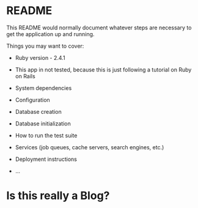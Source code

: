# README

This README would normally document whatever steps are necessary to get the
application up and running.

Things you may want to cover:

* Ruby version - 2.4.1

* This app in not tested, because this is just following a tutorial on Ruby on Rails

* System dependencies

* Configuration

* Database creation

* Database initialization

* How to run the test suite

* Services (job queues, cache servers, search engines, etc.)

* Deployment instructions

* ...
# Is this really a Blog?
